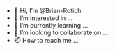 - 👋 Hi, I’m @Brian-Rotich
- 👀 I’m interested in ...
- 🌱 I’m currently learning ...
- 💞️ I’m looking to collaborate on ...
- 📫 How to reach me ...

<!---
Brian-Rotich/Brian-Rotich is a ✨ special ✨ repository because its `README.md` (this file) appears on your GitHub profile.
You can click the Preview link to take a look at your changes.
--->
